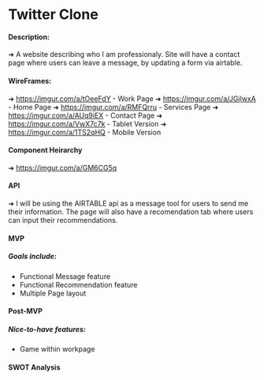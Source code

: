 # Twitter Clone

#### Description:
➜ A website describing who I am professionaly. Site will have a contact page where users can leave a message, by updating a form via airtable.

#### WireFrames:
➜ https://imgur.com/a/tOeeFdY - Work Page
➜ https://imgur.com/a/JGjIwxA - Home Page
➜ https://imgur.com/a/RMFQrru - Services Page
➜ https://imgur.com/a/AUq9iEX - Contact Page
➜ https://imgur.com/a/VwX7c7k - Tablet Version
➜ https://imgur.com/a/1TS2qHQ - Mobile Version

#### Component Heirarchy
➜ https://imgur.com/a/GM6CG5q

#### API 
➜ I will be using the AIRTABLE api as a message tool for users to send me their information. The page will also have a recomendation tab where users can input their recommendations.

#### MVP
##### Goals include:
- Functional Message feature
- Functional Recommendation feature
- Multiple Page layout

#### Post-MVP
##### Nice-to-have features:
- Game within workpage

#### SWOT Analysis